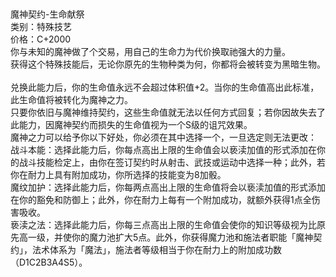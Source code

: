 <title>魔神契约-生命献祭</title>
<meta name="GENERATOR" content="WinCHM">
<meta http-equiv="Content-Type" content="text/html; charset=gb2312">
<br>
<br>魔神契约-生命献祭 
<br>类别：特殊技艺 
<br>价格：C+2000 
<br>你与未知的魔神做了个交易，用自己的生命力为代价换取祂强大的力量。 
<br>获得这个特殊技能后，无论你原先的生物种类为何，你都将会被转变为黑暗生物。 
<br>
<br>兑换此能力后，你的生命值永远不会超过体积值+2。当你的生命值高出此标准，此生命值将被转化为魔神之力。 
<br>只要你依旧与魔神维持契约，这些生命值就无法以任何方式回复；若你因故失去了此能力，因魔神契约而损失的生命值视为一个S级的诅咒效果。 
<br>魔神之力可以给予你以下好处，你必须在其中选择一个，一旦选定则无法更改： 
<br>战斗本能：选择此能力后，你每点高出上限的生命值会以亵渎加值的形式添加在你的战斗技能检定上，由你在签订契约时从射击、武技或运动中选择一种；此外，若你在耐力上具有附加成功，你所选择的技能变为8加骰。 
<br>魔纹加护：选择此能力后，你每两点高出上限的生命值将会以亵渎加值的形式添加在你的豁免和防御上；此外，你在耐力上每有一个附加成功，就额外获得1点全伤害吸收。	
<br>亵渎之法：选择此能力后，你每三点高出上限的生命值会使你的知识等级视为比原先高一级，并使你的魔力池扩大5点。此外，你获得魔力池和施法者职能「魔神契约」，法术体系为「魔法」，施法者等级相当于你在耐力上的附加成功数（D1C2B3A4S5）。 